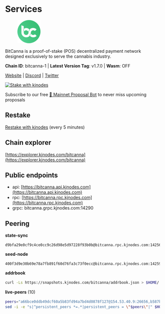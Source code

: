 # Services

<figure><img src="https://raw.githubusercontent.com/kj89/cosmos-images/main/logos/bitcanna.png" alt=""><figcaption></figcaption></figure>

BitCanna is a proof-of-stake (POS) decentralized payment network designed exclusively to serve the cannabis industry. 

**Chain ID**: bitcanna-1 | **Latest Version Tag**: v1.7.0 | **Wasm**: OFF

[Website](https://www.bitcanna.io) | [Discord](https://discord.gg/9AVrzaVQvs) | [Twitter](https://twitter.com/BitCannaGlobal)

[![Stake with kjnodes](https://i.ibb.co/cr44Q8j/button-stake-with-kjnodes.png)](https://restake.app/bitcanna/bcnavaloper1aym6s8eza7kjvnxuwxufrzccz6vqvgnsc47cc7)

Subscribe to our free [🤖 Mainnet Proposal Bot](https://t.me/kjnodes_proposal_bot) to never miss upcoming proposals

## Restake

[Restake with kjnodes](https://restake.app/bitcanna/bcnavaloper1aym6s8eza7kjvnxuwxufrzccz6vqvgnsc47cc7) (every 5 minutes)
## Chain explorer
[https://explorer.kjnodes.com/bitcanna](https://explorer.kjnodes.com/bitcanna)

## Public endpoints

* api: [https://bitcanna.api.kjnodes.com](https://bitcanna.api.kjnodes.com)
* rpc: [https://bitcanna.rpc.kjnodes.com](https://bitcanna.rpc.kjnodes.com)
* grpc: bitcanna.grpc.kjnodes.com:14290

## Peering

**state-sync**

```text
d9bfa29e0cf9c4ce0cc9c26d98e5d97228f93b0b@bitcanna.rpc.kjnodes.com:14256
```

**seed-node**

```text
400f3d9e30b69e78a7fb891f60d76fa3c73f0ecc@bitcanna.rpc.kjnodes.com:14259
```

**addrbook**
```bash
curl -Ls https://snapshots.kjnodes.com/bitcanna/addrbook.json > $HOME/.bcna/config/addrbook.json
```

**live-peers** (10)
```bash
peers="a66bce0ddb49dcf60a5b83fd94a7bd4d0878f127@154.53.40.9:26656,b587bf827b5f680c417601b536ffbd505c88bb07@193.70.45.106:13056,b212d5740b2e11e54f56b072dc13b6134650cfb5@169.155.168.54:26656,0cd929dc9fda0b0267b6f32c15146f5f5fe50403@65.108.230.113:21326,86e5fc5d80aed6a52bf89245bcc53c1b77641113@88.99.33.248:12656,ec4796daea06ecf0e51819b931fbcb3e1a99b137@144.91.101.49:26656,07c829cf936db34be61143fabb09541d05aea899@65.108.98.124:64206,dd4d3c0de38aa0575436c34c237b33bc0dda3ef2@142.132.158.93:13056,d9bfa29e0cf9c4ce0cc9c26d98e5d97228f93b0b@65.109.88.38:14256,a7d96dc929824613315dcc1c90fee119f28cc51f@134.65.193.132:26656"
sed -i -e "s|^persistent_peers *=.*|persistent_peers = \"$peers\"|" $HOME/.bcna/config/config.toml
```
